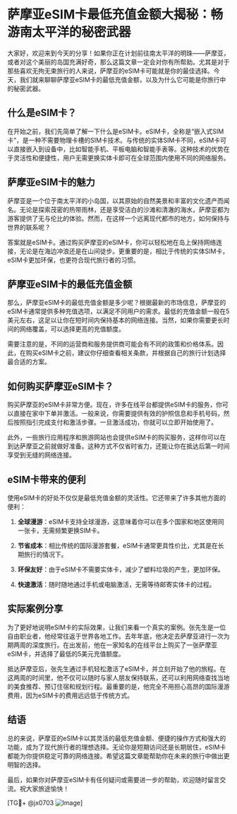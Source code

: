 # 萨摩亚eSIM卡最低充值金额大揭秘：畅游南太平洋的秘密武器

大家好，欢迎来到今天的分享！如果你正在计划前往南太平洋的明珠——萨摩亚，或者对这个美丽的岛国充满好奇，那么这篇文章一定会对你有所帮助。尤其是对于那些喜欢无拘无束旅行的人来说，萨摩亚的eSIM卡可能就是你的最佳选择。今天，我们就来聊聊萨摩亚eSIM卡的最低充值金额，以及为什么它可能是你旅行中的秘密武器。

## 什么是eSIM卡？

在开始之前，我们先简单了解一下什么是eSIM卡。eSIM卡，全称是“嵌入式SIM卡”，是一种不需要物理卡槽的SIM卡技术。与传统的实体SIM卡不同，eSIM卡可以直接嵌入到设备中，比如智能手机、平板电脑和智能手表等。这种技术的优势在于灵活性和便捷性，用户无需更换实体卡即可在全球范围内使用不同的网络服务。

## 萨摩亚eSIM卡的魅力

萨摩亚是一个位于南太平洋的小岛国，以其原始的自然美景和丰富的文化遗产而闻名。无论是探索茂密的热带雨林，还是享受洁白的沙滩和清澈的海水，萨摩亚都为游客提供了无与伦比的体验。然而，在这样一个远离现代都市的地方，如何保持与世界的联系呢？

答案就是eSIM卡。通过购买萨摩亚的eSIM卡，你可以轻松地在岛上保持网络连接，无论是在海边冲浪还是在山间徒步。更重要的是，相比于传统的实体SIM卡，eSIM卡更加环保，也更符合现代旅行者的习惯。

## 萨摩亚eSIM卡的最低充值金额

那么，萨摩亚eSIM卡的最低充值金额是多少呢？根据最新的市场信息，萨摩亚的eSIM卡通常提供多种充值选项，以满足不同用户的需求。最低的充值金额一般在5美元左右，这足以让你在短时间内保持基本的网络连接。当然，如果你需要更长时间的网络覆盖，可以选择更高的充值额度。

需要注意的是，不同的运营商和服务提供商可能会有不同的政策和价格体系。因此，在购买eSIM卡之前，建议你仔细查看相关条款，并根据自己的旅行计划选择最合适的方案。

## 如何购买萨摩亚eSIM卡？

购买萨摩亚的eSIM卡非常方便。现在，许多在线平台都提供eSIM卡的服务，你可以直接在家中下单并激活。一般来说，你需要提供有效的护照信息和手机号码，然后按照指引完成支付和激活步骤。一旦激活成功，你就可以立即开始使用了。

此外，一些旅行应用程序和旅游网站也会提供eSIM卡的购买服务，这样你可以在到达萨摩亚之前就做好准备。这种方式不仅省时省力，还能让你在抵达后第一时间享受到无缝的网络连接。

## eSIM卡带来的便利

使用eSIM卡的好处不仅仅是最低充值金额的灵活性。它还带来了许多其他方面的便利：

1. **全球漫游**：eSIM卡支持全球漫游，这意味着你可以在多个国家和地区使用同一张卡，无需频繁更换SIM卡。
   
2. **节省成本**：相比传统的国际漫游套餐，eSIM卡通常更具性价比，尤其是在长期旅行的情况下。

3. **环保友好**：由于eSIM卡不需要实体卡，减少了塑料垃圾的产生，更加环保。

4. **快速激活**：随时随地通过手机或电脑激活，无需等待邮寄实体卡的过程。

## 实际案例分享

为了更好地说明eSIM卡的实际效果，让我们来看一个真实的案例。张先生是一位自由职业者，他经常往返于世界各地工作。去年年底，他决定去萨摩亚进行一次为期两周的深度旅行。在出发前，他在一家知名的在线平台上购买了一张萨摩亚eSIM卡，并选择了最低的5美元充值额度。

抵达萨摩亚后，张先生通过手机轻松激活了eSIM卡，并立刻开始了他的旅程。在这两周的时间里，他不仅可以随时与家人朋友保持联系，还可以利用网络查找当地的美食推荐、预订住宿和规划行程。最重要的是，他完全不用担心高昂的国际漫游费用，因为eSIM卡的费用远远低于传统方式。

## 结语

总的来说，萨摩亚的eSIM卡以其灵活的最低充值金额、便捷的操作方式和强大的功能，成为了现代旅行者的理想选择。无论你是短期访问还是长期居住，eSIM卡都能为你提供稳定可靠的网络连接。希望这篇文章能帮助你在未来的旅行中做出更明智的选择。

最后，如果你对萨摩亚eSIM卡有任何疑问或需要进一步的帮助，欢迎随时留言交流。祝大家旅途愉快！

[TG💪+ @jx0703 ![Image](https://github.com/user-attachments/assets/dbca1d08-cadb-493c-b0ec-ad6f7a83f270)]